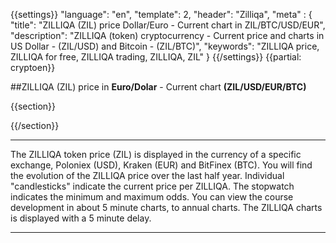 {{settings}}
  "language": "en",
  "template": 2,
  "header": "Zilliqa",
  "meta" : {
    "title": "ZILLIQA (ZIL) price Dollar/Euro - Current chart in ZIL/BTC/USD/EUR",
    "description": "ZILLIQA (token) cryptocurrency - Current price and charts in US Dollar - (ZIL/USD) and Bitcoin - (ZIL/BTC)",
    "keywords": "ZILLIQA price, ZILLIQA for free, ZILLIQA trading, ZILLIQA, ZIL"
  }
{{/settings}}
{{partial: cryptoen}}

##ZILLIQA (ZIL) price in **Euro/Dolar** - Current chart **(ZIL/USD/EUR/BTC)**

{{section}}
<script type="text/javascript">
baseUrl = "https://widgets.cryptocompare.com/";
var scripts = document.getElementsByTagName("script");
var embedder = scripts[ scripts.length - 1 ];
(function (){
var appName = encodeURIComponent(window.location.hostname);
if(appName==""){appName="local";}
var s = document.createElement("script");
s.type = "text/javascript";
s.async = true;
var theUrl = baseUrl+'serve/v3/coin/chart?fsym=ZIL&tsyms=USD,EUR,BTC';
s.src = theUrl + ( theUrl.indexOf("?") >= 0 ? "&" : "?") + "app=" + appName;
embedder.parentNode.appendChild(s);
})();
</script>
{{/section}}
- - -
The ZILLIQA token price (ZIL) is displayed in the currency of a specific exchange, Poloniex (USD),  Kraken (EUR) and BitFinex (BTC). You will find the evolution of the ZILLIQA price over the last half year. Individual "candlesticks" indicate the current price per ZILLIQA. The stopwatch indicates the minimum and maximum odds. You can view the course development in about 5 minute charts, to annual charts. The ZILLIQA charts is displayed with a 5 minute delay.
- - -







